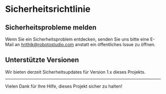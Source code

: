 # Sicherheitsrichtlinie

## Sicherheitsprobleme melden

Wenn Sie ein Sicherheitsproblem entdecken, senden Sie uns bitte eine E-Mail an hrithik@robotostudio.com anstatt ein öffentliches Issue zu öffnen.

## Unterstützte Versionen

Wir bieten derzeit Sicherheitsupdates für Version 1.x dieses Projekts.

---

Vielen Dank für Ihre Hilfe, dieses Projekt sicher zu halten!
